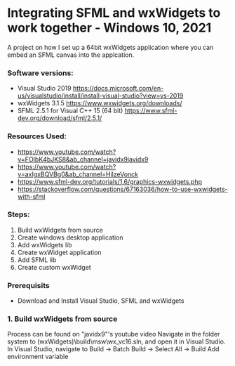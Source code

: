 # Integrating SFML and wxWidgets to work together - Windows 10, 2021

A project on how I set up a 64bit wxWidgets application where you can embed an SFML canvas into the applcation.
### Software versions:
* Visual Studio 2019 https://docs.microsoft.com/en-us/visualstudio/install/install-visual-studio?view=vs-2019
* wxWidgets 3.1.5 https://www.wxwidgets.org/downloads/
* SFML 2.5.1 for Visual C++ 15 (64 bit) https://www.sfml-dev.org/download/sfml/2.5.1/

### Resources Used:
* https://www.youtube.com/watch?v=FOIbK4bJKS8&ab_channel=javidx9javidx9
* https://www.youtube.com/watch?v=axIgxBQVBg0&ab_channel=HilzeVonck
* https://www.sfml-dev.org/tutorials/1.6/graphics-wxwidgets.php
* https://stackoverflow.com/questions/67163036/how-to-use-wxwidgets-with-sfml

### Steps:
1. Build wxWidgets from source
2. Create windows desktop application
3. Add wxWidgets lib
4. Create wxWidget application
5. Add SFML lib
6. Create custom wxWidget

### Prerequisits
* Download and Install Visual Studio, SFML and wxWidgets

### 1. Build wxWidgets from source
Process can be found on "javidx9"'s youtube video
Navigate in the folder system to (wxWidgets)\build\msw\wx_vc16.sln, and open it in Visual Studio.
![]()
In Visual Studio, navigate to Build -> Batch Build -> Select All -> Build
Add environment variable

